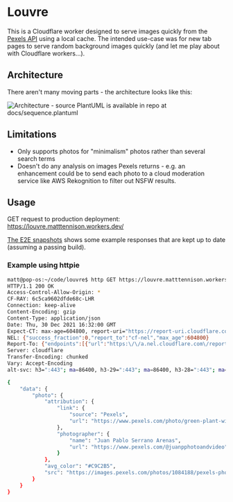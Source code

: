 # Louvre

This is a Cloudflare worker designed to serve images quickly from the [Pexels API](https://www.pexels.com/api/) using a local cache. The intended use-case was for new tab pages to serve random background images quickly (and let me play about with Cloudflare workers...).

## Architecture

There aren't many moving parts - the architecture looks like this:

![Architecture - source PlantUML is available in repo at docs/sequence.plantuml](http://www.plantuml.com/plantuml/proxy?cache=no&src=https://raw.githubusercontent.com/matttennison/louvre/main/docs/sequence.plantuml)

## Limitations

- Only supports photos for "minimalism" photos rather than several search terms
- Doesn't do any analysis on images Pexels returns - e.g. an enhancement could be to send each photo to a cloud moderation service like AWS Rekognition to filter out NSFW results.

## Usage

GET request to production deployment: https://louvre.matttennison.workers.dev/

[The E2E snapshots](test/e2e/__snapshots__/e2e.test.ts.snap) shows some example responses that are kept up to date (assuming a passing build).

### Example using httpie

```bash
matt@pop-os:~/code/louvre$ http GET https://louvre.matttennison.workers.dev/
HTTP/1.1 200 OK
Access-Control-Allow-Origin: *
CF-RAY: 6c5ca9602dfde68c-LHR
Connection: keep-alive
Content-Encoding: gzip
Content-Type: application/json
Date: Thu, 30 Dec 2021 16:32:00 GMT
Expect-CT: max-age=604800, report-uri="https://report-uri.cloudflare.com/cdn-cgi/beacon/expect-ct"
NEL: {"success_fraction":0,"report_to":"cf-nel","max_age":604800}
Report-To: {"endpoints":[{"url":"https:\/\/a.nel.cloudflare.com\/report\/v3?s=mIj0BJFDsB7pcfOIHeyskXL63Ivul2tfQGdkuRyAQ5wkdJEFn57M1DyYsVH5KpeDtKxZ3pCzFg8ObRjuHloGqYDgn6loYD3%2B8Q0AkdwhlA2Gsv9DgfrObN57c9mtIQFx51uEyGgu5YfhY7MJm4rao1za"}],"group":"cf-nel","max_age":604800}
Server: cloudflare
Transfer-Encoding: chunked
Vary: Accept-Encoding
alt-svc: h3=":443"; ma=86400, h3-29=":443"; ma=86400, h3-28=":443"; ma=86400, h3-27=":443"; ma=86400

{
    "data": {
        "photo": {
            "attribution": {
                "link": {
                    "source": "Pexels",
                    "url": "https://www.pexels.com/photo/green-plant-with-white-ceramic-pot-1084188/"
                },
                "photographer": {
                    "name": "Juan Pablo Serrano Arenas",
                    "url": "https://www.pexels.com/@juanpphotoandvideo"
                }
            },
            "avg_color": "#C9C2B5",
            "src": "https://images.pexels.com/photos/1084188/pexels-photo-1084188.jpeg"
        }
    }
}
```
